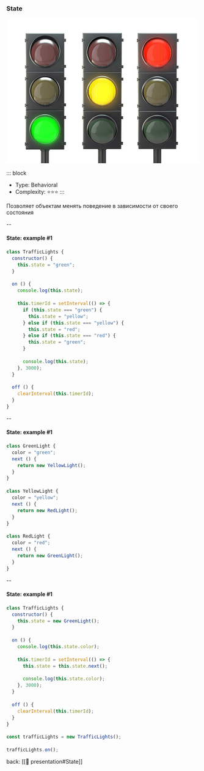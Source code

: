 ### State <!-- element style="display:none" -->

<split left="1" right="1">

![[state.png | 500]](./imgs/state.png)

::: block <!-- element style="display: flex; font-size: 2rem" align="center"  -->
- Type: Behavioral
- Complexity: ⭐⭐⭐
::: 

</split>

Позволяет объектам менять поведение в зависимости от своего состояния

--

#### State: example #1

```js [|]
class TrafficLights {
  constructor() {
    this.state = "green";
  }

  on () {
    console.log(this.state);

    this.timerId = setInterval(() => {
      if (this.state === "green") {
        this.state = "yellow";
      } else if (this.state === "yellow") {
        this.state = "red";
      } else if (this.state === "red") {
        this.state = "green";
      }

      console.log(this.state);
    }, 3000);
  }

  off () {
    clearInterval(this.timerId);
  }
}
```

--

#### State: example #1

```js [|2,9,16| 3-5, 10-12, 17-19]
class GreenLight {
  color = "green";
  next () {
    return new YellowLight();
  }
}

class YellowLight {
  color = "yellow";
  next () {
    return new RedLight();
  }
}

class RedLight {
  color = "red";
  next () {
    return new GreenLight();
  }
}
```

--

#### State: example #1

```js [|3, 10]
class TrafficLights {  
  constructor() {  
    this.state = new GreenLight();  
  }  
  
  on () {  
    console.log(this.state.color);  
  
    this.timerId = setInterval(() => {  
      this.state = this.state.next();  
  
      console.log(this.state.color);  
    }, 3000);  
  }  
  
  off () {  
    clearInterval(this.timerId);  
  }  
}

const trafficLights = new TrafficLights();  
  
trafficLights.on();
```

back: [[📖 presentation#State]] <!-- element style="display:none" -->
